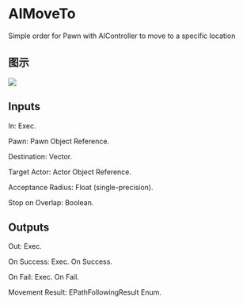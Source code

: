# AIMoveTo

Simple order for Pawn with AIController to move to a specific location

## 图示

![]($-20221218-17453386.png)

## Inputs

In: Exec.

Pawn: Pawn Object Reference.

Destination: Vector.

Target Actor: Actor Object Reference.

Acceptance Radius: Float (single-precision).

Stop on Overlap: Boolean.  

## Outputs

Out: Exec.

On Success: Exec. On Success.

On Fail: Exec. On Fail.

Movement Result: EPathFollowingResult Enum.

